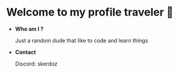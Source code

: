 
# Welcome to my profile traveler 👋

- **Who am I ?**

    Just a random dude that like to code and learn things

- **Contact**

    Discord: skerdoz
